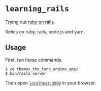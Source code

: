 # `learning_rails`

Trying out [ruby on rails]().

Relies on ruby, rails, node.js and yarn.

## Usage

First, run these commands.

```console
$ cd thomas_the_tank_engine_app/
$ bin/rails server
```

Then open [`localhost:3000`](http://localhost:3000) in your browser.
